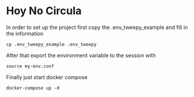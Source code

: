 # Hoy No Circula
In order to set up the project first copy the .env_tweepy_example and fill in the information

`cp .env_tweepy_example .env_tweepy`

After that export the environment variable to the session with 

`source my-env.conf`

Finally just start docker compose

`docker-compose up -d`
